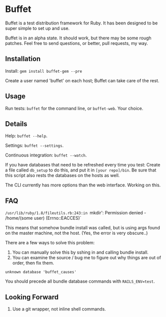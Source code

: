 # Buffet

Buffet is a test distribution framework for Ruby. It has been designed to be super simple to set up and use. 

Buffet is in an alpha state. It should work, but there may be some rough patches. Feel free to send questions, or better, pull requests, my way.

## Installation

Install: `gem install buffet-gem --pre`

Create a user named 'buffet' on each host; Buffet can take care of the rest. 

## Usage

Run tests: `buffet` for the command line, or `buffet-web`. Your choice. 

## Details

Help: `buffet --help`. 

Settings: `buffet --settings`.

Continuous integration: `buffet --watch`. 

If you have databases that need to be refreshed every time you test: Create a file called `db_setup` to do this, and put it in `[your repo]/bin`. Be sure that this script also rests the databases on the hosts as well.

The CLI currently has more options than the web interface. Working on this.

## FAQ

`/usr/lib/ruby/1.8/fileutils.rb:243:in `mkdir': Permission denied - /home/(some user) (Errno::EACCES)`

This means that somehow bundle install was called, but is using args found on the master machine, not the host. (Yes, the error is very obscure..)

There are a few ways to solve this problem:
1. You can manually solve this by sshing in and calling bundle install.
2. You can examine the source / bug me to figure out why things are out of order, then fix them.

`unknown database 'buffet_causes'`

You should precede all bundle database commands with `RAILS_ENV=test`.

## Looking Forward

1. Use a git wrapper, not inline shell commands.
